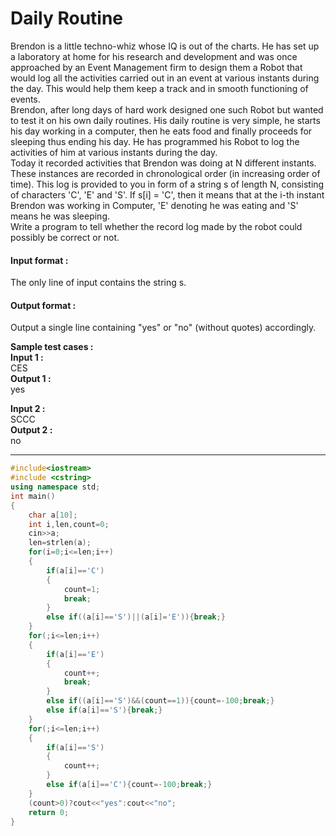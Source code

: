 # Daily Routine
Brendon is a little techno-whiz whose IQ is out of the charts. He has set up a laboratory at home for his research and development and was once approached by an Event Management firm to design them a Robot that would log all the activities carried out in an event at various instants during the day. This would help them keep a track and in smooth functioning of events.
<br>
Brendon, after long days of hard work designed one such Robot but wanted to test it on his own daily routines. His daily routine is very simple, he starts his day working in a computer, then he eats food and finally proceeds for sleeping thus ending his day. He has programmed his Robot to log the activities of him at various instants during the day.
<br>
Today it recorded activities that Brendon was doing at N different instants. These instances are recorded in chronological order (in increasing order of time). This log is provided to you in form of a string s of length N, consisting of characters 'C', 'E' and 'S'. If s[i] = 'C', then it means that at the i-th instant Brendon was working in Computer, 'E' denoting he was eating and 'S' means he was sleeping.
<br>
Write a program to tell whether the record log made by the robot could possibly be correct or not.
#### Input format :
The only line of input contains the string s.
#### Output format :
Output a single line containing "yes" or "no" (without quotes) accordingly.

**Sample test cases : <br>
Input 1 :** <br>
CES<br>
**Output 1 :** <br>
yes

**Input 2 :** <br>
SCCC<br>
**Output 2 :** <br>
no

----------------------------------------------------------------------------------------------------------------------------------------------------------------------

```cpp
#include<iostream>
#include <cstring>
using namespace std;
int main()
{
    char a[10];
    int i,len,count=0;
    cin>>a;
    len=strlen(a);
    for(i=0;i<=len;i++)
    {
        if(a[i]=='C')
        {
            count=1;
            break;
        }
        else if((a[i]=='S')||(a[i]='E')){break;}
    }
    for(;i<=len;i++)
    {
        if(a[i]=='E')
        {
            count++;
            break;
        }
        else if((a[i]=='S')&&(count==1)){count=-100;break;}
        else if(a[i]=='S'){break;}
    }
    for(;i<=len;i++)
    {
        if(a[i]=='S')
        {
            count++;
        }
        else if(a[i]=='C'){count=-100;break;}
    }
    (count>0)?cout<<"yes":cout<<"no";
    return 0;
}


```
